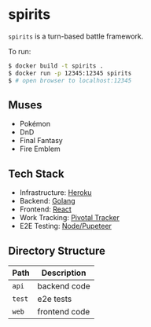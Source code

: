 # spirits

`spirits` is a turn-based battle framework.

To run:
```sh
$ docker build -t spirits .
$ docker run -p 12345:12345 spirits
$ # open browser to localhost:12345
```

## Muses

* Pokémon
* DnD
* Final Fantasy
* Fire Emblem

## Tech Stack

* Infrastructure: [Heroku](https://oh-great-spirits.herokuapp.com/)
* Backend: [Golang](api)
* Frontend: [React](web)
* Work Tracking: [Pivotal Tracker](https://www.pivotaltracker.com/n/projects/2556075)
* E2E Testing: [Node/Pupeteer](test)

## Directory Structure

| Path  | Description |
| ------------- | ------------- |
| `api`  | backend code  |
| `test`  | e2e tests  |
| `web` | frontend code |
